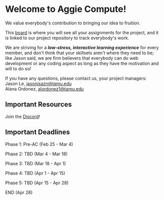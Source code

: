 # Welcome to Aggie Compute!
We value everybody's contribution to bringing our idea to fruition. 

This [board](https://github.com/orgs/aggie-coding-club/projects/4) is where you will see all your assignments for the project, and it is linked to our project repository to track everybody's work.

We are striving for a **_low-stress, interactive learning experience_** for every member, and don't think that your skillsets aren't where they need to be; like Jason said, we are firm believers that everybody can do web development or any coding aspect as long as they have the motivation and will to do so!

If you have any questions, please contact us, your project managers: </br >
Jason Le, jasonisazn@tamu.edu</br >
Alana Ordonez, alordonez1@tamu.edu 


## Important Resources
Join the [Discord](https://discord.gg/8eDhEfzh)!


## Important Deadlines
  
  Phase 1: Pre-AC       (Feb 25 - Mar 4)
  
  Phase 2: TBD          (Mar 4 - Mar 18)
  
  Phase 3: TBD          (Mar 18 - Apr 1)
  
  Phase 4: TBD          (Apr 1 - Apr 15) 
  
  Phase 5: TBD         (Apr 15 - Apr 28)
  
  END                   (Apr 28)
